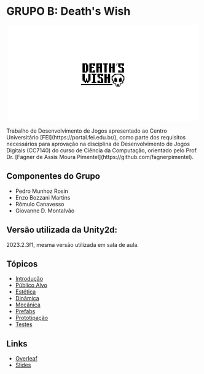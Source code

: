 # **GRUPO B:** Death's Wish
<p align = "center">
  <img src = "https://github.com/pedromr10/DesenvolvimentoJogos/blob/main/project/DeathsWish/Assets/Images/logo.png">
</p>
Trabalho de Desenvolvimento de Jogos apresentado ao Centro Universitário [FEI](https://portal.fei.edu.br/), como parte dos requisitos necessários para aprovação na disciplina de Desenvolvimento de Jogos Digitais (CC7140) do curso de Ciência da Computação, orientado pelo Prof. Dr. [Fagner de Assis Moura Pimentel](https://github.com/fagnerpimentel).

## Componentes do Grupo

- Pedro Munhoz Rosin
- Enzo Bozzani Martins
- Rômulo Canavesso
- Giovanne D. Montalvão

## Versão utilizada da Unity2d: 
2023.2.3f1, mesma versão utilizada em sala de aula.

## Tópicos
- [Introdução](./docs/1-introducao.md)
- [Público Alvo](./docs/2-publico-alvo.md)
- [Estética](./docs/3-estetica.md)
- [Dinâmica](./docs/4-dinamica.md)
- [Mecânica](./docs/5-mecanica.md)
- [Prefabs](./docs/6-prefabs.md)
- [Prototipação](./docs/7-prototipacao.md)
- [Testes](./docs/8-testes.md)

## Links 
- [Overleaf](https://www.overleaf.com/8326548198ynnmfxnjprng#507410)
- [Slides](https://docs.google.com/presentation/d/10XqSn4G3JmHDDumyvKThmeD4HGRRDSijG6dZyJ9zo-8/edit?usp=sharing)

